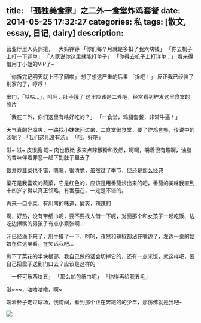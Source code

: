 title: 「孤独美食家」之二外一食堂炸鸡套餐
date: 2014-05-25 17:32:27
categories: 私
tags: [散文, essay, 日记, dairy]
description: 
---

营业厅里人头熙攘，一大妈铮铮
「你们每个月就是多扣了我六块钱」
「你去机子上打一下详单」
「人家说你这里就能打单子」
「你得去机子上打详单...」
看来得借用丁小姐的VIP了~

「你拆完记明天就上不了网啦」
想了想这严重的后果
「拆吧！」
反正我已经装了别家的了，哼哼！

出门，「咕咕...」，呵呵，肚子饿了
这里应该是二外吧，经常看到梓发这里食堂的照片

「我在二外，你们这里有啥好吃的？」
「一食堂，鸡腿套餐，非常牛逼！」

天气真的好凉爽，一路找小妹妹问过来，二食堂很食堂，要了炸鸡套餐，传说中的汤呢？
「我们这儿没有汤」
「哦，好吧」

滋~
滋~
皮很脆
嗯~
肉也很嫩
多来点辣椒粉和孜然，呵呵，嚼着很有趣啊，油脂的香味伴着罪恶一起下到肚子里去了

银芽炒韭菜也不错，嗯嗯，很清脆，虽然过了季节，但还是那么经典

菜花是我喜欢的蔬菜，它是红色的，应该是用番茄炒出来的吧，番茄的美味我直到十四岁才得以真正领略，有番茄在，一定是不错的。

再来一口小菜，有川南的味道，酸爽，辣辣的

啊，好热，没有带纸巾呢，要不要找人借一下呢，对面那个和女孩子一起吃饭、边吃边擦嘴的男孩子有点小紧张啊...

汗已经滴下来了，用手摸了一下，呵呵，孜然和辣椒都沾在嘴边了，左边一桌的姑娘在往这里看，在笑话我吧...

剩下了菜花的半块根部，我自己做的话会切掉它的，还有一点米饭，就这样吧，要自己把盘子送到门口去？应该是这样的

「一杯可乐两块五」
「那么加包纸巾呢」
「你得再给我五毛」

滋~~~，咕噜咕噜，啊~

端着杯子走过球场，恍惚间，看到那个正在奔跑的的少年，那仿佛就是我吧~

![](http://caonan.qiniudn.com/2014-05-24_erwai.jpg?imageView/2/w/950/q/90)